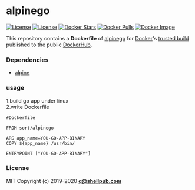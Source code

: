 alpinego
=============


[![License](http://img.shields.io/:license-mit-blue.svg)](http://doge.mit-license.org)
[![License](http://img.shields.io/:license-mit-blue.svg)](http://doge.mit-license.org)
[![Docker Stars](https://img.shields.io/docker/stars/sort/alpinego.svg)](https://hub.docker.com/r/sort/alpinego/)
[![Docker Pulls](https://img.shields.io/docker/pulls/sort/alpinego.svg)](https://hub.docker.com/r/sort/alpinego/)
[![Docker Image](https://img.shields.io/badge/docker%20image-3MB-blue.svg)](https://hub.docker.com/r/sort/alpinego/)

This repository contains a **Dockerfile** of [alpinego](https://github.com/chennqqi/alpinego/) for [Docker](https://www.docker.com/)'s [trusted build](https://hub.docker.com/u/sort/alpinego/) published to the public [DockerHub](https://hub.docker.com/).

### Dependencies

-	[alpine](https://hub.docker.com/r/alpine)

### usage

1.build go app under linux  
2.write Dockerfile

`#Dockerfile`

	FROM sort/alpinego

	ARG app_name=YOU-GO-APP-BINARY  
	COPY ${app_name} /usr/bin/  
	
	ENTRYPOINT ["YOU-GO-APP-BINARY"]

### License

MIT Copyright (c) 2019-2020 **q@shellpub.com**
